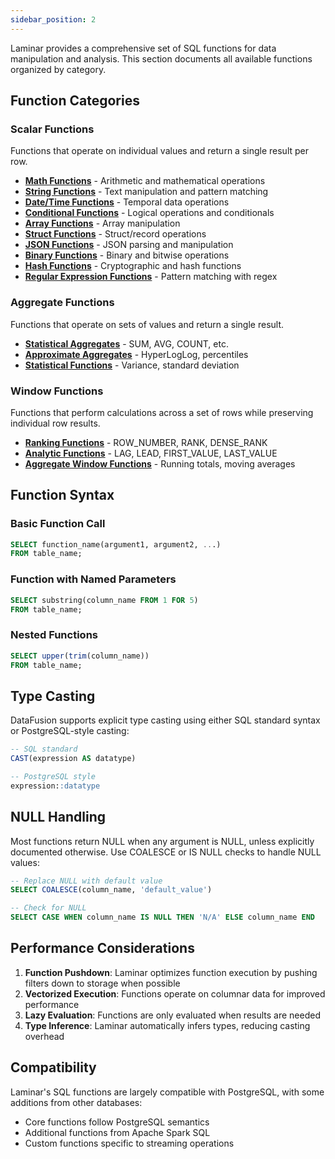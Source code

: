 ```yaml
---
sidebar_position: 2
---
```



Laminar provides a comprehensive set of SQL functions for data manipulation and analysis. This section documents all available functions organized by category.

## Function Categories

### Scalar Functions
Functions that operate on individual values and return a single result per row.

- **[Math Functions](./functions/math)** - Arithmetic and mathematical operations
- **[String Functions](./functions/string)** - Text manipulation and pattern matching
- **[Date/Time Functions](./functions/datetime)** - Temporal data operations
- **[Conditional Functions](./functions/conditional)** - Logical operations and conditionals
- **[Array Functions](./functions/array)** - Array manipulation
- **[Struct Functions](./functions/struct)** - Struct/record operations
- **[JSON Functions](./functions/json)** - JSON parsing and manipulation
- **[Binary Functions](./functions/binary)** - Binary and bitwise operations
- **[Hash Functions](./functions/hash)** - Cryptographic and hash functions
- **[Regular Expression Functions](./functions/regex)** - Pattern matching with regex

### Aggregate Functions
Functions that operate on sets of values and return a single result.

- **[Statistical Aggregates](./functions/aggregate)** - SUM, AVG, COUNT, etc.
- **[Approximate Aggregates](./functions/aggregate#approximate)** - HyperLogLog, percentiles
- **[Statistical Functions](./functions/aggregate#statistical)** - Variance, standard deviation

### Window Functions
Functions that perform calculations across a set of rows while preserving individual row results.

- **[Ranking Functions](./functions/window#ranking)** - ROW_NUMBER, RANK, DENSE_RANK
- **[Analytic Functions](./functions/window#analytic)** - LAG, LEAD, FIRST_VALUE, LAST_VALUE
- **[Aggregate Window Functions](./functions/window#aggregate)** - Running totals, moving averages

## Function Syntax

### Basic Function Call
```sql
SELECT function_name(argument1, argument2, ...)
FROM table_name;
```

### Function with Named Parameters
```sql
SELECT substring(column_name FROM 1 FOR 5)
FROM table_name;
```

### Nested Functions
```sql
SELECT upper(trim(column_name))
FROM table_name;
```

## Type Casting

DataFusion supports explicit type casting using either SQL standard syntax or PostgreSQL-style casting:

```sql
-- SQL standard
CAST(expression AS datatype)

-- PostgreSQL style
expression::datatype
```

## NULL Handling

Most functions return NULL when any argument is NULL, unless explicitly documented otherwise. Use COALESCE or IS NULL checks to handle NULL values:

```sql
-- Replace NULL with default value
SELECT COALESCE(column_name, 'default_value')

-- Check for NULL
SELECT CASE WHEN column_name IS NULL THEN 'N/A' ELSE column_name END
```

## Performance Considerations

1. **Function Pushdown**: Laminar optimizes function execution by pushing filters down to storage when possible
2. **Vectorized Execution**: Functions operate on columnar data for improved performance
3. **Lazy Evaluation**: Functions are only evaluated when results are needed
4. **Type Inference**: Laminar automatically infers types, reducing casting overhead

## Compatibility

Laminar's SQL functions are largely compatible with PostgreSQL, with some additions from other databases:
- Core functions follow PostgreSQL semantics
- Additional functions from Apache Spark SQL
- Custom functions specific to streaming operations